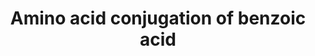---
annotations:
- id: PW:0000011
  parent: classic metabolic pathway
  type: Pathway Ontology
  value: amino acid metabolic pathway
authors:
- MaintBot
- Mkutmon
description: ''
last-edited: 2019-09-17
organisms:
- Mus musculus
redirect_from:
- /index.php/Pathway:WP1252
- /instance/WP1252
- /instance/WP1252_rr106841
revision: r106841
schema-jsonld:
- '@context': https://schema.org/
  '@id': https://wikipathways.github.io/pathways/WP1252.html
  '@type': Dataset
  creator:
    '@type': Organization
    name: WikiPathways
  description: ''
  keywords:
  - AMP
  - ATP
  - Acetyl CoA
  - Acss2
  - Benzoic acid
  - Benzoic acid AMP ester
  - Benzoyl-CoA
  - Coenzyme A
  - Glyat
  - Phosphate
  - glycine
  - hippuric acid
  license: CC0
  name: Amino acid conjugation of benzoic acid
seo: CreativeWork
title: Amino acid conjugation of benzoic acid
wpid: WP1252
---